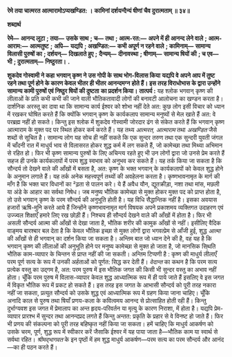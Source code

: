 **रेमे तया चात्मरत आत्मारामोऽप्यखण्डित: ।** **कामिनां दर्शयन्दैन्यं षीणां चैव दुरात्मताम् ॥ ३४॥** 

**शब्दार्थ** 

**रेमे—** **आनन्द लूटा** **; तया—** **उसके साथ** **; च—** **तथा** **; आत्म-रत:—** **अपने में ही आनन्द लेने वाले** **; आत्म-आराम:—** **आत्मतुष्ट** **;** **अपि—** **यद्यपि** **; अखण्डित:—** **कभी अपूर्ण न रहने वाले** **; कामिनाम्—** **सामान्य विलासी पुरुषों का** **; दर्शयन्—** **दिखलाते हुए** **;** **दैन्यम्—** **दीनावस्था** **; षीणाम्—** **सामान्य षियों की** **; च एव—** **भी** **; दुरात्मताम्—** **निष्ठुरता।** **.** 

**शुकदेव गोस्वामी ने कहा** **भगवान् कृष्ण ने उस गोपी के साथ भोग-विलास किया** **यद्यपि वे अपने आप में तुष्ट रहने तथा पूर्ण होने के कारण केवल भीतर ही भीतर आनन्दमग्न** **होते हैं। इस तरह विराधोभास के द्वारा उन्होंने सामान्य कामी पुरुषों एवं निष्ठुर षियों की दुष्टता** **का प्रदर्शन किया।** **तात्पर्य :** यह श्लोक भगवान् कृष्ण की लीलाओं के प्रति कभी कभी की जाने वाली भौतिकतावादी लोगों की बनावटी आलोचना का खण्डन करता है। दार्शनिक अरस्तू का दावा था कि सामान्य कार्य ईश्वर को शोभा नहीं देते अत: कुछ लोग इसी विचार को ध्यान में रखकर घोषित करते हैं कि क्योंकि भगवान् कृष्ण के कार्यकलाप सामान्य मनुष्यों से मेल खाते हैं अत: वे परब्रह्म नहीं हो सकते। किन्तु इस श्लोक में शुकदेव गोस्वामी जोरदार ढंग से संकेत करते हैं कि भगवान् कृष्ण आत्माराम के मुक्त पद पर स्थित होकर कर्म करते हैं। यह तथ्य *आत्मरत,*  *आत्माराम* तथा *अखण्डित* जैसे शब्दों से सूचित है। सामान्य लोग यह सोच ही नहीं सकते कि एक सुन्दर तरुण तथा एक सुन्दरी युवती जंगल में चाँदनी रात में माधुर्य भाव से विलासरत होकर शुद्ध कर्म में लग सकते हैं, जो कामेच्छा तथा मिथ्या अभिमान से रहित हो। फिर भी कृष्ण सामान्य पुरुषों के लिए अचिन्त्य रहते हुए भी उन लोगों द्वारा जो उनसे प्रेम करते हैं सहज ही उनके कार्यकलापों में परम शुद्ध स्वभाव को अनुभव कर सकते हैं। यह तर्क किया जा सकता है कि सौन्दर्य तो देखने वाले की आँखों में बसता है, अत: कृष्ण के भक्त भगवान् के कार्यकलापों को केवल शुद्ध होने के अनुमान लगाते हैं। यह तर्क अनेक महत्त्वपूर्ण तथ्यों की अवहेलना करता है। कृष्णभावनामृत के मार्ग की माँग है कि भक्त चार विधानों का ²ढ़ता से पालन करे। ये हैं अवैध यौन, द्यूतक्रीड़ा, नशा तथा मांस, मछली या अंडे के आहार का सर्वथा निषेध। जब मनुष्य भौतिक कामेच्छा से मुक्त होकर मुक्त पद को प्राप्त होता है, तो उसे भगवान् कृष्ण के परम सौन्दर्य की अनुभूति होती है। यह विधि सैद्धान्तिक नहीं है। इसका अवयास हजारों ऋषि-मुनि करते आये हैं जिन्होंने कृष्णभावनामृत मार्ग विषयक अपने प्रकाशमय व्यक्तिगत उदाहरण एवं उज्ज्वल शिक्षाएँ हमारे लिए रख छोड़ी हैं। निश्चय ही सौन्दर्य देखने वाले की आँखों में होता है। फिर भी असली सौन्दर्य आत्मा की आँखों से देखा जाता है, भौतिक शरीर की कामुक आँखों से नहीं। इसीलिए वैदिक वाङ्मय बारश्बार बल देता है कि केवल भौतिक इच्छा से मुक्त लोगों द्वारा भगवत्प्रेम से आँजी हुई, शुद्ध *आत्मा* की आँखों से ही भगवान् का दर्शन किया जा सकता है। अन्तिम बात जो ध्यान देने की है, वह यह है कि भगवान् कृष्ण की लीलाओं की अनुभूति होने पर मनुष्य कामेच्छा से मुक्त हो जाता है, जो मानसिक सि्थति भौतिक काम-व्यापार के चिन्तन से प्राप्त नहीं की जा सकती। अन्तिम टिप्पणी है : कृष्ण की माधुर्य लीलाएँ परम पूर्ण सत्य के रूप में उनकी अर्हताओं को पूर्णत: सिद्ध कर देती हैं। *वेदान्त* का कथन है कि परम सत्य प्रत्येक वस्तु का उद्गम है, अत: परम पुरुष में इस भौतिक जगत की किसी भी सुन्दर वस्तु का अभाव नहीं होता। चूँकि परम पुरुष में विलास-व्यापार केवल शुद्ध आध्यात्मिक रूप में ही पाये जाते हैं इसलिए वे इस जगत में विकृत भौतिक रूप में प्रकट हो सकते हैं। इस तरह इस जगत के आभासी सौन्दर्य को पूरी तरह नकारा नहीं जा सकता, प्रत्युत सौन्दर्य को उसके शुद्ध एवं आध्यात्मिक रूप में ग्रहण किया जाना चाहिए। चूँकि अनादि काल से पुरुष तथा षियाँ प्रणय-कला के कवित्वमय आनन्द से प्रोत्साहित होती रही हैं। किन्तु दुर्भाग्यवश इस जगत में प्रेमालाप का अन्त हृदय-परिवर्तन या मृत्यु के कारण निराशा, में होता है। यद्यपि प्रेम-व्यापार प्रारश्भ में सुन्दर तथा आनन्दप्रद लगते हैं किन्तु अन्तत: प्रकृति के प्रहार से वे विनष्ट हो जाते हैं। फिर भी प्रणय की संकल्पना को पूरी तरह बहिष्कृत नहीं किया जा सकता। हमें चाहिए कि माधुर्य आकर्षण को उसके चरम, पूर्ण, शुद्ध रूप में स्वीकार करें जैसाकि ईश्वर में यह पाया जाता है—भौतिक काम या स्वार्थ से सर्वथा रहित। *श्रीमद्भागवत* के इन पृष्ठों में हम शुद्ध माधुर्य आकर्षण—परम सत्य का परम सौन्दर्य और आनंद—का ही पठन करते हैं।  